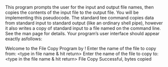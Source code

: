 This program prompts the user for the input and output file names, then copies the contents of the input file to the output file. You will be implementing this pseudocode. The standard tee command copies data from standard input to standard output (like an ordinary shell pipe), however it also writes a copy of standard input to a file named on the command line. See the man page for details. Your program’s user interface should appear exactly asfollows:

Welcome to the File Copy Program by <yourname>! Enter the name of the file to copy from:
<type in file name & hit return>
Enter the name of the file to copy to:
<type in the file name & hit return>
File Copy Successful, <number> bytes copied
